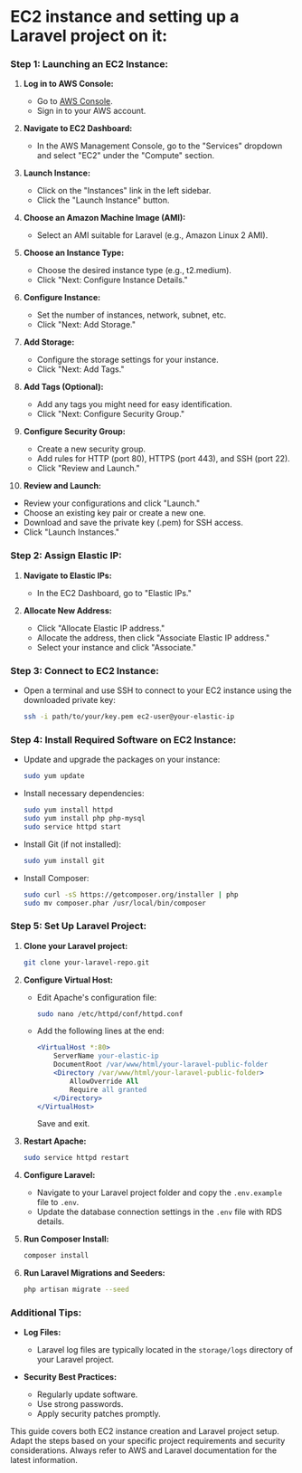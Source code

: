 # EC2 instance and setting up a Laravel project on it:

### Step 1: Launching an EC2 Instance:

1. **Log in to AWS Console:**
   - Go to [AWS Console](https://aws.amazon.com/console/).
   - Sign in to your AWS account.

2. **Navigate to EC2 Dashboard:**
   - In the AWS Management Console, go to the "Services" dropdown and select "EC2" under the "Compute" section.

3. **Launch Instance:**
   - Click on the "Instances" link in the left sidebar.
   - Click the "Launch Instance" button.

4. **Choose an Amazon Machine Image (AMI):**
   - Select an AMI suitable for Laravel (e.g., Amazon Linux 2 AMI).

5. **Choose an Instance Type:**
   - Choose the desired instance type (e.g., t2.medium).
   - Click "Next: Configure Instance Details."

6. **Configure Instance:**
   - Set the number of instances, network, subnet, etc.
   - Click "Next: Add Storage."

7. **Add Storage:**
   - Configure the storage settings for your instance.
   - Click "Next: Add Tags."

8. **Add Tags (Optional):**
   - Add any tags you might need for easy identification.
   - Click "Next: Configure Security Group."

9. **Configure Security Group:**
   - Create a new security group.
   - Add rules for HTTP (port 80), HTTPS (port 443), and SSH (port 22).
   - Click "Review and Launch."

10. **Review and Launch:**
   - Review your configurations and click "Launch."
   - Choose an existing key pair or create a new one.
   - Download and save the private key (.pem) for SSH access.
   - Click "Launch Instances."

### Step 2: Assign Elastic IP:

1. **Navigate to Elastic IPs:**
   - In the EC2 Dashboard, go to "Elastic IPs."

2. **Allocate New Address:**
   - Click "Allocate Elastic IP address."
   - Allocate the address, then click "Associate Elastic IP address."
   - Select your instance and click "Associate."

### Step 3: Connect to EC2 Instance:

- Open a terminal and use SSH to connect to your EC2 instance using the downloaded private key:
  ```bash
  ssh -i path/to/your/key.pem ec2-user@your-elastic-ip
  ```

### Step 4: Install Required Software on EC2 Instance:

- Update and upgrade the packages on your instance:
  ```bash
  sudo yum update
  ```

- Install necessary dependencies:
  ```bash
  sudo yum install httpd
  sudo yum install php php-mysql
  sudo service httpd start
  ```

- Install Git (if not installed):
  ```bash
  sudo yum install git
  ```

- Install Composer:
  ```bash
  sudo curl -sS https://getcomposer.org/installer | php
  sudo mv composer.phar /usr/local/bin/composer
  ```

### Step 5: Set Up Laravel Project:

1. **Clone your Laravel project:**
   ```bash
   git clone your-laravel-repo.git
   ```

2. **Configure Virtual Host:**
   - Edit Apache's configuration file:
     ```bash
     sudo nano /etc/httpd/conf/httpd.conf
     ```
   - Add the following lines at the end:
     ```apache
     <VirtualHost *:80>
         ServerName your-elastic-ip
         DocumentRoot /var/www/html/your-laravel-public-folder
         <Directory /var/www/html/your-laravel-public-folder>
             AllowOverride All
             Require all granted
         </Directory>
     </VirtualHost>
     ```
     Save and exit.

3. **Restart Apache:**
   ```bash
   sudo service httpd restart
   ```

4. **Configure Laravel:**
   - Navigate to your Laravel project folder and copy the `.env.example` file to `.env`.
   - Update the database connection settings in the `.env` file with RDS details.

5. **Run Composer Install:**
   ```bash
   composer install
   ```

6. **Run Laravel Migrations and Seeders:**
   ```bash
   php artisan migrate --seed
   ```

### Additional Tips:

- **Log Files:**
  - Laravel log files are typically located in the `storage/logs` directory of your Laravel project.

- **Security Best Practices:**
  - Regularly update software.
  - Use strong passwords.
  - Apply security patches promptly.

This guide covers both EC2 instance creation and Laravel project setup. Adapt the steps based on your specific project requirements and security considerations. Always refer to AWS and Laravel documentation for the latest information.